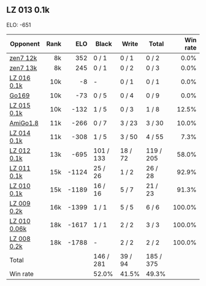 ## LZ 013 0.1k ##

ELO: -651

Opponent | Rank | ELO | Black | Write | Total | Win rate
---------|-----:|----:|-------|-------|-------|-------:
[zen7 12k](zen7%2012k.md) | 8k | 352 | 0 / 1 | 0 / 1 | 0 / 2 | 0.0%
[zen7 13k](zen7%2013k.md) | 8k | 245 | 0 / 1 | 0 / 2 | 0 / 3 | 0.0%
[LZ 016 0.1k](LZ%20016%200.1k.md) | 10k | -8 | - | 0 / 1 | 0 / 1 | 0.0%
[Go169](Go169.md) | 10k | -73 | 0 / 5 | 0 / 4 | 0 / 9 | 0.0%
[LZ 015 0.1k](LZ%20015%200.1k.md) | 10k | -132 | 1 / 5 | 0 / 3 | 1 / 8 | 12.5%
[AmiGo1.8](AmiGo1.8.md) | 11k | -266 | 0 / 7 | 3 / 23 | 3 / 30 | 10.0%
[LZ 014 0.1k](LZ%20014%200.1k.md) | 11k | -308 | 1 / 5 | 3 / 50 | 4 / 55 | 7.3%
[LZ 012 0.1k](LZ%20012%200.1k.md) | 13k | -695 | 101 / 133 | 18 / 72 | 119 / 205 | 58.0%
[LZ 011 0.1k](LZ%20011%200.1k.md) | 15k | -1124 | 25 / 26 | 1 / 2 | 26 / 28 | 92.9%
[LZ 010 0.1k](LZ%20010%200.1k.md) | 15k | -1189 | 16 / 16 | 5 / 7 | 21 / 23 | 91.3%
[LZ 009 0.2k](LZ%20009%200.2k.md) | 16k | -1399 | 1 / 1 | 5 / 5 | 6 / 6 | 100.0%
[LZ 010 0.06k](LZ%20010%200.06k.md) | 18k | -1617 | 1 / 1 | 2 / 2 | 3 / 3 | 100.0%
[LZ 008 0.2k](LZ%20008%200.2k.md) | 18k | -1788 | - | 2 / 2 | 2 / 2 | 100.0%
Total | | | 146 / 281 | 39 / 94 | 185 / 375 | 
Win rate| | | 52.0% | 41.5% | 49.3% | 
